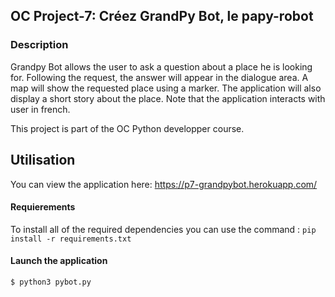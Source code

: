 ## OC Project-7: Créez GrandPy Bot, le papy-robot


### Description

Grandpy Bot allows the user to ask a question about a place he is looking for. Following the request, the answer will appear in the dialogue area. A map will show the requested place using a marker. The application will also display a short story about the place. Note that the application interacts with user in french.

This project is part of the OC Python developper course.


## Utilisation

You can view the application here: https://p7-grandpybot.herokuapp.com/

#### Requierements

To install all of the required dependencies you can use the command : `pip install -r requirements.txt`

#### Launch the application

```sh
$ python3 pybot.py
```